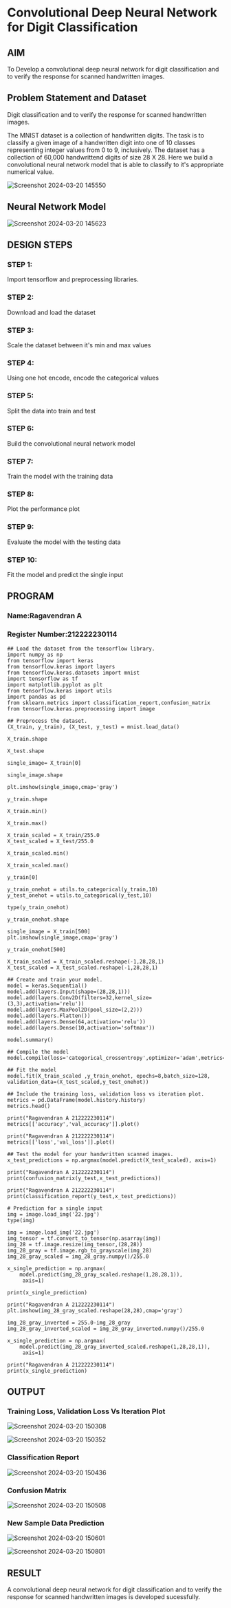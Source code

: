 # Convolutional Deep Neural Network for Digit Classification

## AIM
To Develop a convolutional deep neural network for digit classification and to verify the response for scanned handwritten images.

## Problem Statement and Dataset
Digit classification and to verify the response for scanned handwritten images.

The MNIST dataset is a collection of handwritten digits. The task is to classify a given image of a handwritten digit into one of 10 classes representing integer values from 0 to 9, inclusively. The dataset has a collection of 60,000 handwrittend digits of size 28 X 28. Here we build a convolutional neural network model that is able to classify to it's appropriate numerical value.

![Screenshot 2024-03-20 145550](https://github.com/ragavanayyadurai/mnist-classification/assets/118749557/1c442290-26e8-48b9-9c91-4537bb13ada2)

## Neural Network Model
![Screenshot 2024-03-20 145623](https://github.com/ragavanayyadurai/mnist-classification/assets/118749557/f8a4a0ad-bd5e-4d1d-9cca-b4895bffde81)

## DESIGN STEPS

### STEP 1:
Import tensorflow and preprocessing libraries.
### STEP 2:
Download and load the dataset
### STEP 3:
Scale the dataset between it's min and max values
### STEP 4:
Using one hot encode, encode the categorical values
### STEP 5:
Split the data into train and test
### STEP 6:
Build the convolutional neural network model
### STEP 7:
Train the model with the training data
### STEP 8:
Plot the performance plot
### STEP 9:
Evaluate the model with the testing data
### STEP 10:
Fit the model and predict the single input

## PROGRAM

### Name:Ragavendran A
### Register Number:212222230114
```
## Load the dataset from the tensorflow library.
import numpy as np
from tensorflow import keras
from tensorflow.keras import layers
from tensorflow.keras.datasets import mnist
import tensorflow as tf
import matplotlib.pyplot as plt
from tensorflow.keras import utils
import pandas as pd
from sklearn.metrics import classification_report,confusion_matrix
from tensorflow.keras.preprocessing import image

## Preprocess the dataset.
(X_train, y_train), (X_test, y_test) = mnist.load_data()
     
X_train.shape

X_test.shape

single_image= X_train[0]
     
single_image.shape

plt.imshow(single_image,cmap='gray')

y_train.shape

X_train.min()

X_train.max()

X_train_scaled = X_train/255.0
X_test_scaled = X_test/255.0

X_train_scaled.min()

X_train_scaled.max()

y_train[0]

y_train_onehot = utils.to_categorical(y_train,10)
y_test_onehot = utils.to_categorical(y_test,10)

type(y_train_onehot)

y_train_onehot.shape

single_image = X_train[500]
plt.imshow(single_image,cmap='gray')

y_train_onehot[500]

X_train_scaled = X_train_scaled.reshape(-1,28,28,1)
X_test_scaled = X_test_scaled.reshape(-1,28,28,1)

## Create and train your model.
model = keras.Sequential()
model.add(layers.Input(shape=(28,28,1)))
model.add(layers.Conv2D(filters=32,kernel_size=(3,3),activation='relu'))
model.add(layers.MaxPool2D(pool_size=(2,2)))
model.add(layers.Flatten())
model.add(layers.Dense(64,activation='relu'))
model.add(layers.Dense(10,activation='softmax'))

model.summary()

## Compile the model
model.compile(loss='categorical_crossentropy',optimizer='adam',metrics='accuracy')

## Fit the model    
model.fit(X_train_scaled ,y_train_onehot, epochs=8,batch_size=128, validation_data=(X_test_scaled,y_test_onehot))

## Include the training loss, validation loss vs iteration plot.
metrics = pd.DataFrame(model.history.history)
metrics.head()

print("Ragavendran A 212222230114")
metrics[['accuracy','val_accuracy']].plot()

print("Ragavendran A 212222230114")
metrics[['loss','val_loss']].plot()

## Test the model for your handwritten scanned images.
x_test_predictions = np.argmax(model.predict(X_test_scaled), axis=1)

print("Ragavendran A 212222230114")
print(confusion_matrix(y_test,x_test_predictions))

print("Ragavendran A 212222230114")
print(classification_report(y_test,x_test_predictions))

# Prediction for a single input
img = image.load_img('22.jpg')
type(img)

img = image.load_img('22.jpg')
img_tensor = tf.convert_to_tensor(np.asarray(img))
img_28 = tf.image.resize(img_tensor,(28,28))
img_28_gray = tf.image.rgb_to_grayscale(img_28)
img_28_gray_scaled = img_28_gray.numpy()/255.0
     
x_single_prediction = np.argmax(
    model.predict(img_28_gray_scaled.reshape(1,28,28,1)),
     axis=1)

print(x_single_prediction)

print("Ragavendran A 212222230114")
plt.imshow(img_28_gray_scaled.reshape(28,28),cmap='gray')

img_28_gray_inverted = 255.0-img_28_gray
img_28_gray_inverted_scaled = img_28_gray_inverted.numpy()/255.0
     
x_single_prediction = np.argmax(
    model.predict(img_28_gray_inverted_scaled.reshape(1,28,28,1)),
     axis=1)

print("Ragavendran A 212222230114")
print(x_single_prediction)
```

## OUTPUT

### Training Loss, Validation Loss Vs Iteration Plot
![Screenshot 2024-03-20 150308](https://github.com/ragavanayyadurai/mnist-classification/assets/118749557/1fb878ff-fb26-4890-87ce-56c88f55e864)

![Screenshot 2024-03-20 150352](https://github.com/ragavanayyadurai/mnist-classification/assets/118749557/7b8db877-f5e3-46e0-b536-f09732bf192f)


### Classification Report
![Screenshot 2024-03-20 150436](https://github.com/ragavanayyadurai/mnist-classification/assets/118749557/41c75ea0-65aa-451c-83cf-680e6964f5fb)


### Confusion Matrix
![Screenshot 2024-03-20 150508](https://github.com/ragavanayyadurai/mnist-classification/assets/118749557/cd6ff025-b2e2-41ab-89ce-90d0f6d66b71)


### New Sample Data Prediction
![Screenshot 2024-03-20 150601](https://github.com/ragavanayyadurai/mnist-classification/assets/118749557/21b1c480-0a68-4d21-aacb-13f696f047b8)

![Screenshot 2024-03-20 150801](https://github.com/ragavanayyadurai/mnist-classification/assets/118749557/45c929e3-64bf-495d-933c-de0f0d8a8cb7)


## RESULT
A convolutional deep neural network for digit classification and to verify the response for scanned handwritten images is developed sucessfully.
